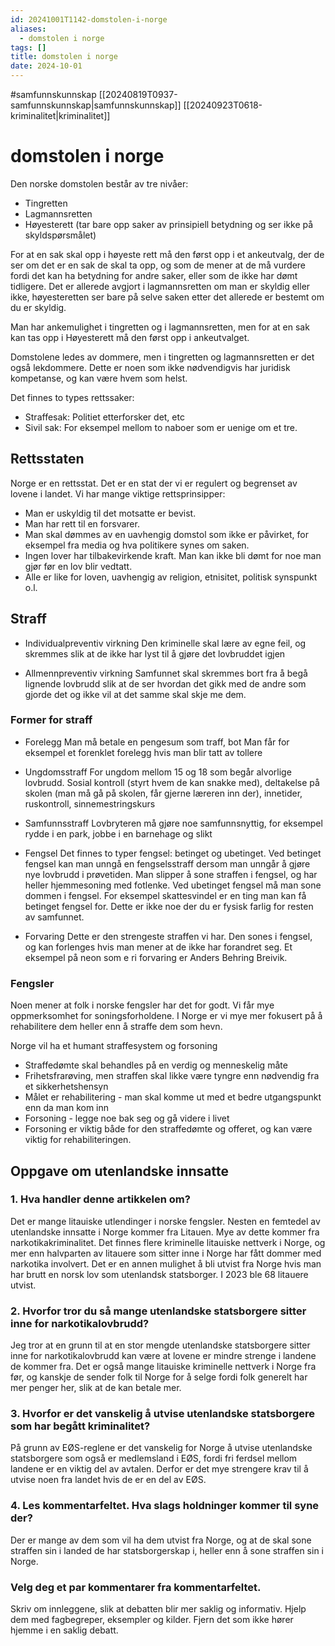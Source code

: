 ```yaml
---
id: 20241001T1142-domstolen-i-norge
aliases:
  - domstolen i norge
tags: []
title: domstolen i norge
date: 2024-10-01
---
```


#samfunnskunnskap [[20240819T0937-samfunnskunnskap|samfunnskunnskap]] [[20240923T0618-kriminalitet|kriminalitet]]

# domstolen i norge

Den norske domstolen består av tre nivåer:

- Tingretten
- Lagmannsretten
- Høyesterett (tar bare opp saker av prinsipiell betydning og ser ikke på skyldspørsmålet)

For at en sak skal opp i høyeste rett må den først opp i et ankeutvalg, der de ser om det er en sak de skal ta opp, og som de mener at de må vurdere fordi det kan ha betydning for andre saker, eller som de ikke har dømt tidligere. Det er allerede avgjort i lagmannsretten om man er skyldig eller ikke, høyesteretten ser bare på selve saken etter det allerede er bestemt om du er skyldig.

Man har ankemulighet i tingretten og i lagmannsretten, men for at en sak kan tas opp i Høyesterett må den først opp i ankeutvalget.

Domstolene ledes av dommere, men i tingretten og lagmannsretten er det også lekdommere. Dette er noen som ikke nødvendigvis har juridisk kompetanse, og kan være hvem som helst.

Det finnes to types rettssaker:

- Straffesak: Politiet etterforsker det, etc
- Sivil sak: For eksempel mellom to naboer som er uenige om et tre.

## Rettsstaten

Norge er en rettsstat. Det er en stat der vi er regulert og begrenset av lovene i landet. Vi har mange viktige rettsprinsipper:

- Man er uskyldig til det motsatte er bevist.
- Man har rett til en forsvarer.
- Man skal dømmes av en uavhengig domstol som ikke er påvirket, for eksempel fra media og hva politikere synes om saken.
- Ingen lover har tilbakevirkende kraft. Man kan ikke bli dømt for noe man gjør før en lov blir vedtatt.
- Alle er like for loven, uavhengig av religion, etnisitet, politisk synspunkt o.l.

## Straff

- Individualpreventiv virkning
  Den kriminelle skal lære av egne feil, og skremmes slik at de ikke har lyst til å gjøre det lovbruddet igjen

- Allmennpreventiv virkning
  Samfunnet skal skremmes bort fra å begå lignende lovbrudd slik at de ser hvordan det gikk med de andre som gjorde det og ikke vil at det samme skal skje me dem.

### Former for straff

- Forelegg
  Man må betale en pengesum som traff, bot
  Man får for eksempel et forenklet forelegg hvis man blir tatt av tollere

- Ungdomsstraff
  For ungdom mellom 15 og 18 som begår alvorlige lovbrudd. Sosial kontroll (styrt hvem de kan snakke med), deltakelse på skolen (man må gå på skolen, får gjerne læreren inn der), innetider, ruskontroll, sinnemestringskurs

- Samfunnsstraff
  Lovbryteren må gjøre noe samfunnsnyttig, for eksempel rydde i en park, jobbe i en barnehage og slikt

- Fengsel
  Det finnes to typer fengsel: betinget og ubetinget. Ved betinget fengsel kan man unngå en fengselsstraff dersom man unngår å gjøre nye lovbrudd i prøvetiden. Man slipper å sone straffen i fengsel, og har heller hjemmesoning med fotlenke. Ved ubetinget fengsel må man sone dommen i fengsel. For eksempel skattesvindel er en ting man kan få betinget fengsel for. Dette er ikke noe der du er fysisk farlig for resten av samfunnet.

- Forvaring
  Dette er den strengeste straffen vi har. Den sones i fengsel, og kan forlenges hvis man mener at de ikke har forandret seg. Et eksempel på neon som e ri forvaring er Anders Behring Breivik.

### Fengsler

Noen mener at folk i norske fengsler har det for godt. Vi får mye oppmerksomhet for soningsforholdene. I Norge er vi mye mer fokusert på å rehabilitere dem heller enn å straffe dem som hevn.

Norge vil ha et humant straffesystem og forsoning

- Straffedømte skal behandles på en verdig og menneskelig måte
- Frihetsfrarøving, men straffen skal likke være tyngre enn nødvendig fra et sikkerhetshensyn
- Målet er rehabilitering - man skal komme ut med et bedre utgangspunkt enn da man kom inn
- Forsoning - legge noe bak seg og gå videre i livet
- Forsoning er viktig både for den straffedømte og offeret, og kan være viktig for rehabiliteringen.

## Oppgave om utenlandske innsatte

### 1. Hva handler denne artikkelen om?

Det er mange litauiske utlendinger i norske fengsler. Nesten en femtedel av utenlandske innsatte i Norge kommer fra Litauen. Mye av dette kommer fra narkotikakriminalitet. Det finnes flere kriminelle litauiske nettverk i Norge, og mer enn halvparten av litauere som sitter inne i Norge har fått dommer med narkotika involvert. Det er en annen mulighet å bli utvist fra Norge hvis man har brutt en norsk lov som utenlandsk statsborger. I 2023 ble 68 litauere utvist.

### 2. Hvorfor tror du så mange utenlandske statsborgere sitter inne for narkotikalovbrudd?

Jeg tror at en grunn til at en stor mengde utenlandske statsborgere sitter inne for narkotikalovbrudd kan være at lovene er mindre strenge i landene de kommer fra. Det er også mange litauiske kriminelle nettverk i Norge fra før, og kanskje de sender folk til Norge for å selge fordi folk generelt har mer penger her, slik at de kan betale mer.

### 3. Hvorfor er det vanskelig å utvise utenlandske statsborgere som har begått kriminalitet?

På grunn av EØS-reglene er det vanskelig for Norge å utvise utenlandske statsborgere som også er medlemsland i EØS, fordi fri ferdsel mellom landene er en viktig del av avtalen. Derfor er det mye strengere krav til å utvise noen fra landet hvis de er en del av EØS.

### 4. Les kommentarfeltet. Hva slags holdninger kommer til syne der?

Der er mange av dem som vil ha dem utvist fra Norge, og at de skal sone straffen sin i landed de har statsborgerskap i, heller enn å sone straffen sin i Norge.

### Velg deg et par kommentarer fra kommentarfeltet.

Skriv om innleggene, slik at debatten blir mer saklig og informativ. Hjelp dem med fagbegreper, eksempler og kilder. Fjern det som ikke hører hjemme i en saklig debatt.
